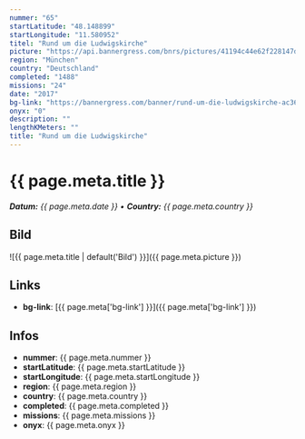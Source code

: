 ```yaml
---
nummer: "65"
startLatitude: "48.148899"
startLongitude: "11.580952"
titel: "Rund um die Ludwigskirche"
picture: "https://api.bannergress.com/bnrs/pictures/41194c44e62f228147d66dbcb6a8e51b"
region: "München"
country: "Deutschland"
completed: "1488"
missions: "24"
date: "2017"
bg-link: "https://bannergress.com/banner/rund-um-die-ludwigskirche-ac36"
onyx: "0"
description: ""
lengthKMeters: ""
title: "Rund um die Ludwigskirche"
---
```


# {{ page.meta.title }}
_**Datum:** {{ page.meta.date }} • **Country:** {{ page.meta.country }}_

## Bild
![{{ page.meta.title | default('Bild') }}]({{ page.meta.picture }})

## Links
- **bg-link**: [{{ page.meta['bg-link'] }}]({{ page.meta['bg-link'] }})

## Infos
- **nummer**: {{ page.meta.nummer }}
- **startLatitude**: {{ page.meta.startLatitude }}
- **startLongitude**: {{ page.meta.startLongitude }}
- **region**: {{ page.meta.region }}
- **country**: {{ page.meta.country }}
- **completed**: {{ page.meta.completed }}
- **missions**: {{ page.meta.missions }}
- **onyx**: {{ page.meta.onyx }}

